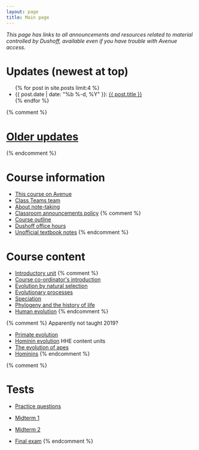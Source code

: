 ```yaml
---
layout: page
title: Main page
---
```


_This page has links to all announcements and resources related to material controlled by Dushoff, available even if you have trouble with Avenue access._

# Updates (newest at top)
<!-- # [Updates](updates.html) -->

<ul class="post-list">
	{% for post in site.posts limit:4 %}
		<li>
			<span class="post-meta">{{ post.date | date: "%b %-d, %Y" }}: </span>
				<a class="post-mini" href="{{ post.url | prepend: site.baseurl }}">{{ post.title }}</a>
		</li>
	{% endfor %}
</ul>

{% comment %} 
# [Older updates](updates.html)
{% endcomment %} 

# Course information

* [This course on Avenue](https://avenue.cllmcmaster.ca/d2l/home/412000)
* [Class Teams team](https://teams.microsoft.com/l/team/19%3aabqC9ao2ShWYbTbQeLP8RRHnyxcB4aNF9vLL9S4OUbA1%40thread.tacv2/conversations?groupId=8fcfe17f-757c-4740-9b51-ac5be14bc8a9&tenantId=44376307-b429-42ad-8c25-28cd496f4772)
* [About note-taking](http://www.vox.com/2014/6/4/5776804/note-taking-by-hand-versus-laptop)
* [Classroom announcements policy](/announcements.html)
{% comment %} 
* [Course outline](/materials/outline.pdf)
* [Dushoff office hours](/office.html)
* [Unofficial textbook notes](books.html)
{% endcomment %} 

# Course content

* [Introductory unit](intro.html)
{% comment %} 
* [Course co-ordinator's introduction](materials/outline.pdf)
* [Evolution by natural selection](ns.html)
* [Evolutionary processes](processes.html)
* [Speciation](speciation.html)
* [Phylogeny and the history of life](phylogeny.html)
* [Human evolution](humans.html)
{% endcomment %} 

{% comment %} 
Apparently not taught 2019?
* [Primate evolution](primates.html)
* [Hominin evolution](hominins.html)
HHE content units
* [The evolution of apes](apes.html)
* [Hominins](homo.html)
{% endcomment %} 

{% comment %} 
# Tests 

* [Practice questions](practice.html)
* [Midterm 1](midterm1.html)
* [Midterm 2](midterm2.html)

* [Final exam](final.html) 
{% endcomment %} 
